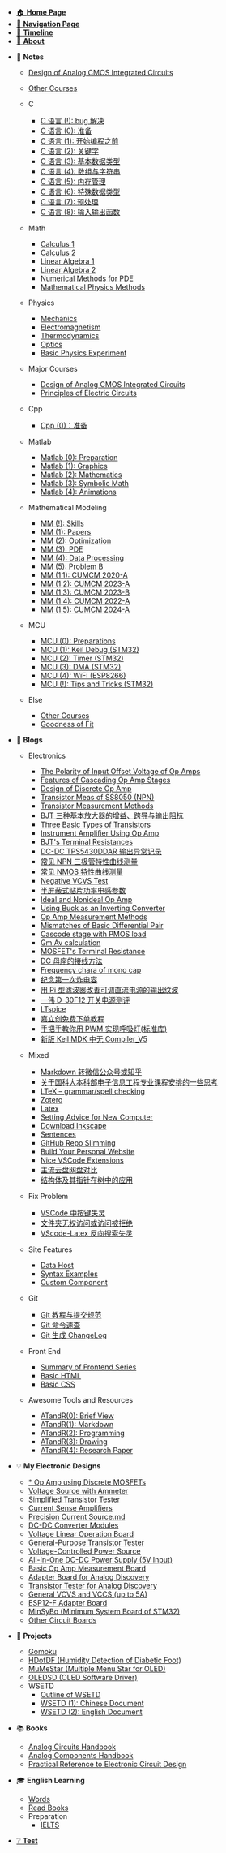 - [🏠 **Home Page**](HOMEPAGE.md)
- [🔎 **Navigation Page**](_sidebar.md)
- [📃 **Timeline**](TimeLine.md)
- [👋 **About**](README.md)
<!-- - [📰 **To Be Dealing With**](ToBeDealingWith.md) -->


- 📖 **Notes**

    - [Design of Analog CMOS Integrated Circuits](<Notes/MajorCourses/Design of Analog CMOS Integrated Circuits.md>)
    - [Other Courses](Notes/Else/OtherCourses.md)
    - C
        - [C 语言 (!): bug 解决](<Notes/C/CNotes(!)-FixProblems.md>)
        - [C 语言 (0): 准备](<Notes/C/CNotes(0)-Preparation.md>)
        - [C 语言 (1): 开始编程之前](<Notes/C/CNotes(1)-BeforeStarting.md>)
        - [C 语言 (2): 关键字](<Notes/C/CNotes(2)-MemoryAndKeywords.md>)
        - [C 语言 (3): 基本数据类型](<Notes/C/CNotes(3)-DataTypes.md>)
        - [C 语言 (4): 数组与字符串](<Notes/C/CNotes(4)-ArrayAndString.md>)
        - [C 语言 (5): 内存管理](<Notes/C/CNotes(5)-MemoryManagement.md>)
        - [C 语言 (6): 特殊数据类型](<Notes/C/CNotes(6)-SpecialDataTypes.md>)
        - [C 语言 (7): 预处理](<Notes/C/CNotes(7)-Preproccess.md>)
        - [C 语言 (8): 输入输出函数](<Notes/C/CNotes(8)-IOFunctions.md>)
    - Math
        - [Calculus 1](Notes/Math/Calculus1Notes.md)
        - [Calculus 2](Notes/Math/Calculus2Notes.md)
        - [Linear Algebra 1](Notes/Math/LinearAlgebra1Notes.md)
        - [Linear Algebra 2](Notes/Math/LinearAlgebra2Notes.md)
        - [Numerical Methods for PDE](Notes/Math/NumericalMethodsForPDE.md)
        - [Mathematical Physics Methods](Notes/Math/MathematicalPhysicsMathods.md)
    - Physics

        - [Mechanics](Notes/Phisics/Mecanics%20notes.md)
        - [Electromagnetism](Notes/Phisics/Electromegnetism%20Notes.md)
        - [Thermodynamics](Notes/Phisics/Thermodynamics%20notes.md)
        - [Optics](Notes/Phisics/OpticsNotes.md)
        - [Basic Physics Experiment](Notes/Phisics/BasicPhysicsExperiment.md)
    - Major Courses
        - [Design of Analog CMOS Integrated Circuits](<Notes/MajorCourses/Design of Analog CMOS Integrated Circuits.md>)
      - [Principles of Electric Circuits](Notes/MajorCourses/CircuitTheoryNotes.md)
    - Cpp
        - [Cpp (0)：准备](<Notes/Cpp/CppNotes(0)-Preparation.md>)
    - Matlab
        - [Matlab (0): Preparation](<Notes/Matlab/MatlabNotes(0)-Preparation.md>)
        - [Matlab (1): Graphics](<Notes/Matlab/MatlabNotes(1)-Graphics.md>)
        - [Matlab (2): Mathematics](<Notes/Matlab/MatlabNotes(2)-Mathematics.md>)
        - [Matlab (3): Symbolic Math](<Notes/Matlab/MatlabNotes(3)-SymbolicMath.md>)
        - [Matlab (4): Animations](<Notes/Matlab/MatlabNotes(4)-Animations.md>)
    - Mathematical Modeling
        - [MM (!): Skills](<Notes/MathematicalModeling/MM(!)-Skills.md>)
        - [MM (1): Papers](<Notes/MathematicalModeling/MM(1)-Papers.md>)
        - [MM (2): Optimization](<Notes/MathematicalModeling/MM(2)-Optimization.md>)
        - [MM (3): PDE](<Notes/MathematicalModeling/MM(3)-PDE.md>)
        - [MM (4): Data Processing](<Notes/MathematicalModeling/MM(4)-DataProcessing.md>)
        - [MM (5): Problem B](<Notes/MathematicalModeling/MM(5)-ProblemB.md>)
        - [MM (1.1): CUMCM 2020-A](<Notes/MathematicalModeling/MM(1.1)-CUMCM2020A.md>)
        - [MM (1.2): CUMCM 2023-A](<Notes/MathematicalModeling/MM(1.2)-CUMCM2023A.md>)
        - [MM (1.3): CUMCM 2023-B](<Notes/MathematicalModeling/MM(1.3)-CUMCM2023B.md>)
        - [MM (1.4): CUMCM 2022-A](<Notes/MathematicalModeling/MM(1.4)-CUMCM2022A.md>)
        - [MM (1.5): CUMCM 2024-A](<Notes/MathematicalModeling/MM(1.5)-CUMCM2024A.md>)
    - MCU
        - [MCU (0): Preparations](<Notes/MCU/MCUNotes(0)-Preparations.md>)
        - [MCU (1): Keil Debug (STM32)](<Notes/MCU/MCUNotes(1)-KeilDebug(STM32).md>)
        - [MCU (2): Timer (STM32)](<Notes/MCU/MCUNotes(2)-Timer(STM32).md>)
        - [MCU (3): DMA (STM32)](<Notes/MCU/MCUNotes(3)-DMA(STM32).md>)
        - [MCU (4): WiFi (ESP8266)](<Notes/MCU/MCUNotes(4)-WiFi(ESP8266).md>)
        - [MCU (!): Tips and Tricks (STM32)](<Notes/MCU/MCUNotes(!)-TipsAndTricks(STM32).md>)
    - Else
        - [Other Courses](Notes/Else/OtherCourses.md)
        - [Goodness of Fit](Notes/Else/GoodnessOfFit.md)




- 📓 **Blogs**

    - Electronics
        - [The Polarity of Input Offset Voltage of Op Amps](<Blogs/Electronics/The Polarity of Input Offset Voltage of Op Amps.md>)
        - [Features of Cascading Op Amp Stages](<Blogs/Electronics/Features of Cascading Op Amp Stages.md>)
        - [Design of Discrete Op Amp](<Blogs/Electronics/Design of Discrete Op Amps.md>)
        - [Transistor Meas of SS8050 (NPN)](<Blogs/Electronics/[Analog Comp] Transistor Measurement of SS8050 (NPN).md>)
        - [Transistor Measurement Methods](<Blogs/Electronics/Transistor Measurement Methods.md>)
        - [BJT 三种基本放大器的增益、跨导与输出阻抗](<Blogs/Electronics/BJT (三极管) 三种基本放大器的增益、跨导与输出阻抗.md>)
        - [Three Basic Types of Transistors](<Blogs/Electronics/Three Basic Types of Transistors.md>)
        - [Instrument Amplifier Using Op Amp](<Blogs/Electronics/Instrument Amplifier Using Op Amp.md>)
        - [BJT's Terminal Resistances](<Blogs/Electronics/BJT's Terminal Resistances.md>)
        - [DC-DC TPS5430DDAR 输出异常记录](<Blogs/Electronics/DC-DC TPS5430DDAR 输出异常记录.md>)
        - [常见 NPN 三极管特性曲线测量](<Blogs/Electronics/常见 NPN 三极管特性曲线测量.md>)
        - [常见 NMOS 特性曲线测量](<Blogs/Electronics/常见 NMOS 特性曲线测量.md>)
        - [Negative VCVS Test](<Blogs/Electronics/Negative VCVS Test.md>)
        - [半屏蔽式贴片功率电感参数](Blogs/Electronics/贴片功率电感相关参数.md)
        - [Ideal and Nonideal Op Amp](<Blogs/Electronics/Ideal and Nonideal Op Amp.md>)
        - [Using Buck as an Inverting Converter](<Blogs/Electronics/Using Buck Topology as an Inverting Converter.md>)
        - [Op Amp Measurement Methods](<Blogs/Electronics/Op Amp Measurement Methods.md>)
        - [Mismatches of Basic Differential Pair](<Blogs/Electronics/[Razavi CMOS] Mismatches of Basic Differential Pair.md>)
        - [Cascode stage with PMOS load](<Blogs/Electronics/[Razavi CMOS] Cascode stage with PMOS load.md>)
        - [Gm Av calculation](<Blogs/Electronics/[Razavi CMOS] Single Stage Gm Av calculation.md>)
        - [MOSFET's Terminal Resistance](<Blogs/Electronics/[Razavi CMOS] MOSFET's Terminal Resistance.md>)
        - [DC 母座的接线方法](<Blogs/Electronics/DC 母座的接线方法.md>)
        - [Frequency chara of mono cap](<Blogs/Electronics/[Analog Comp] Frequency characteristics of monolithic capacitors (独石电容的频率响应).md>)
        - [纪念第一次炸电容](Blogs/Electronics/纪念第一次炸电容.md)
        - [用 Pi 型滤波器改善可调直流电源的输出纹波](Blogs/Electronics/用Pi型滤波器改善可调直流电源的输出纹波.md)
        - [一伟 D-30F12 开关电源测评](<Blogs/Electronics/一伟 D-30F12 开关电源测评.md>)
        - [LTspice](Blogs/Mixed/LTspice.md)
        - [嘉立创免费下单教程](Blogs/Electronics/嘉立创免费下单教程.md)
        - [手把手教你用 PWM 实现呼吸灯(标准库)](Blogs/Electronics/手把手教你用PWM实现呼吸灯(标准库).md)
        - [新版 Keil MDK 中无 Compiler_V5](Blogs/FixProblem/新版keil_MDK中无compiler_v5的解决方案.md)
    - Mixed <!-- empty line is necessary to avoid the error -->
        - [Markdown 转微信公众号或知乎](<Blogs/Mixed/Markdown 转微信公众号或知乎.md>)
        - [关于国科大本科部电子信息工程专业课程安排的一些思考](Blogs/Mixed/关于国科大本科部电子信息工程专业课程安排的一些思考.md)
        - [LTeX – grammar/spell checking](Blogs/Mixed/LTEX.md)
        - [Zotero](Blogs/Mixed/Zotero.md)
        - [Latex](Blogs/Mixed/Latex.md)
        - [Setting Advice for New Computer](Blogs/Mixed/SettingAdviceForNewComputer.md)
        - [Download Inkscape](Blogs/Mixed/DownloadInkscape.md)
        - [Sentences](Blogs/Mixed/Sentences.md)
        - [GitHub Repo Slimming](Blogs/Mixed/RepoSlimming.md)
        - [Build Your Personal Website](Blogs/Mixed/BuildYourSite.md)
        - [Nice VSCode Extensions](Blogs/Mixed/Nice%20VSCode%20Extenstions.md)
        - [主流云盘网盘对比](Blogs/Mixed/CloudStorageComparison.md)
        - [结构体及其指针在树中的应用](Blogs/Mixed/结构体及其指针在树中的应用.md)
    - Fix Problem
        - [VSCode 中按键失灵](Blogs/FixProblem/KeypadFailureInVSCode.md)
        - [文件夹无权访问或访问被拒绝](Blogs/FixProblem/FolderPermissionProblem.md)
        - [VScode-Latex 反向搜索失灵](Blogs/FixProblem/VScode-Latex中反向搜索失灵的解决方案.md)

    - Site Features
        - [Data Host](Blogs/SiteFeatures/Data%20Host.md)
        - [Syntax Examples](Blogs/SiteFeatures/Syntax%20Examples.md)
        - [Custom Component](Blogs/SiteFeatures/Custom%20Component.md)
    - Git
        - [Git 教程与提交规范](Blogs/Git/Git教程与提交规范.md)
        - [Git 命令速查](Blogs/Git/Git命令速查.md)
        - [Git 生成 ChangeLog](Blogs/Git/Git生成ChangeLog.md)
    - Front End
        - [Summary of Frontend Series](Blogs/FrontEnd/Summary%20of%20Front%20End%20Series.md)
        - [Basic HTML](Blogs/FrontEnd/Basic%20HTML.md)
        - [Basic CSS](Blogs/FrontEnd/Basic%20CSS.md)
    - Awesome Tools and Resources
        - [ATandR(0): Brief View](<Blogs/ATandR/ATandR(0)-BriefView.md>)
        - [ATandR(1): Markdown](<Blogs/ATandR/ATandR(1)-Markdown.md>)
        - [ATandR(2): Programming](<Blogs/ATandR/ATandR(2)-Programming.md>)
        - [ATandR(3): Drawing](<Blogs/ATandR/ATandR(3)-Drawing.md>)
        - [ATandR(4): Research Paper](<Blogs/ATandR/ATandR(4)-ResearchPaper.md>)



- 💡 **My Electronic Designs**
    - [* Op Amp using Discrete MOSFETs](<ElectronicDesigns/Op Amp using Discrete MOSFETs.md>)
    - [Voltage Source with Ammeter](<ElectronicDesigns/Voltage Source with Ammeter.md>)
    - [Simplified Transistor Tester](<ElectronicDesigns/Simplified Transistor Tester.md>)
    - [Current Sense Amplifiers](<ElectronicDesigns/Current Sense Amplifiers.md>)
    - [Precision Current Source.md](<ElectronicDesigns/Precision Voltage-Controlled Current Source.md>)
    - [DC-DC Converter Modules](<ElectronicDesigns/DC-DC Converter Modules.md>)
    - [Voltage Linear Operation Board](<ElectronicDesigns/Voltage Linear Operation Board.md>)
    - [General-Purpose Transistor Tester](<ElectronicDesigns/General-Purpose Transistor Tester.md>)
    - [Voltage-Controlled Power Source](<ElectronicDesigns/Versatile Voltage-Controlled Power Source.md>)
    - [All-In-One DC-DC Power Supply (5V Input)](<ElectronicDesigns/All-In-One DC-DC Power Supply (5V Input).md>)
    - [Basic Op Amp Measurement Board](<ElectronicDesigns/Basic Op Amp Measurement Board.md>)
    - [Adapter Board for Analog Discovery](<ElectronicDesigns/Adapter Board for Analog Discovery.md>)
    - [Transistor Tester for Analog Discovery](<ElectronicDesigns/Transistor Tester for ADx.md>)
    - [General VCVS and VCCS (up to 5A)](<ElectronicDesigns/General VCVS and VCCS (up to 10 A).md>)
    - [ESP12-F Adapter Board](<ElectronicDesigns/ESP12-F Adapter Board.md>)
    - [MinSyBo (Minimum System Board of STM32)](Projects/MinSyBo.md)
    - [Other Circuit Boards](<ElectronicDesigns/Other Circuit Boards.md>)


- 📝 **Projects**

    - [Gomoku](Projects/Gomoku.md)
    - [HDofDF (Humidity Detection of Diabetic Foot)](Projects/HDofDF.md)
    - [MuMeStar (Multiple Menu Star for OLED)](Projects/MuMeStar.md)
    - [OLEDSD (OLED Software Driver)](Projects/OLEDSD.md)
    - WSETD
        - [Outline of WSETD](Projects/WSETD/OutlineOfWSETD.md)
        - [WSETD (1): Chinese Document](<Projects/WSETD/WSETD(1)-ChineseDocument.md>)
        - [WSETD (2): English Document](<Projects/WSETD/WSETD(2)-EnglishDocument.md>)


<!--     
    - [[] DC-DC Converter (10V~36V to ±12V)](<ElectronicDesigns/DC-DC Converter.md>)
    - [[] Portable Ammeter](<Projects/Portable Ammeter.md>)
    - [[] Multifunctional Voltage and Current Source](<ElectronicDesigns/Multifunctional DC-DC Power Supply.md>)
    - [[] All-in-one Multifunctional DC-DC Power Supply](<ElectronicDesigns/Multifunctional DC-DC Power Supply.md>) 
-->

<!-- 
- 编号先这样写着，未完成的 design 用!号标注，出现两位数后统一在前面加 0 以对齐文本
- 对于一个设计，如果后续有改进，只需加编号，例如 A1 变为 A1-2 (从2开始, 1 为原始设计)
- design 不对原理作介绍, 只给出电路图、原理图、PCB 图和 实物图等, 并给出使用说明和实际测试结果 (或 datasheet)
  也就是说, design 的内容将不会放在 analog circuits manual 中, 而是仅放在 practical reference to manual 中

A: 放在 A 类的是小 design, A 类 design 至少要给出简单的介绍和原理图（或电路图）。
   如果可以，最好给出具体的原理分析、仿真结果、PCB 设计、实物图、实际电路测试结果等。

B: 放在 B 类的是稍大一点的 design, B 类 design 至少要给出较为详细的介绍、结构图 (如果有)、原理图 (或电路图、PCB layout、实物图)
   如果可以，最好给出具体的原理分析、仿真结果、以及最终的 datasheet (实际电路测试结果) 等。


-->


- 📚 **Books**

    - [Analog Circuits Handbook](<Books/Analog Circuits Handbook.md>)
    - [Analog Components Handbook](<Books/Analog Components Handbook.md>)
    - [Practical Reference to Electronic Circuit Design](<Books/Practical Reference to Electronic Circuit Design.md>)

- 🎓 **English Learning**

    - [Words](EnglishLearning/Words.md)
    - [Read Books](EnglishLearning/ReadBooks.md)
    - Preparation
        - [IELTS](EnglishLearning/Preparation/IELTS.md)


- [❔ **Test**](Test.md)
<!-- 🔗 -->
